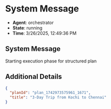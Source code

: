 # System Message

- **Agent**: orchestrator
- **State**: running
- **Time**: 3/26/2025, 12:49:36 PM

## System Message

Starting execution phase for structured plan

## Additional Details

```json
{
  "planId": "plan_1742973575961_1671",
  "title": "3-Day Trip from Kochi to Chennai"
}
```

